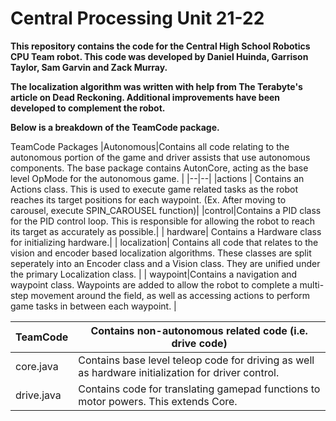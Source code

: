 # Central Processing Unit 21-22 
**This repository contains the code for the Central High School Robotics CPU Team robot. This code was developed by Daniel Huinda, Garrison Taylor, Sam Garvin and Zack Murray.**

**The localization algorithm was written with help from The Terabyte's article on Dead Reckoning. Additional improvements have been developed to complement the robot.**

**Below is a breakdown of the TeamCode package.**

TeamCode Packages
|Autonomous|Contains all code relating to the autonomous portion of the game and driver assists that use autonomous components. The base package contains AutonCore, acting as the base level OpMode for the autonomous game.  |
|--|--|
|actions | Contains an Actions class. This is used to execute game related tasks as the robot reaches its target positions for each waypoint. (Ex. After moving to carousel, execute SPIN_CAROUSEL function)|
|control|Contains a PID class for the PID control loop. This is responsible for allowing the robot to reach its target as accurately as possible.|
| hardware| Contains a Hardware class for initializing hardware.|
| localization| Contains all code that relates to the vision and encoder based localization algorithms. These classes are split seperately into an Encoder class and a Vision class. They are unified under the primary Localization class. |
| waypoint|Contains a navigation and waypoint class. Waypoints are added to allow the robot to complete a multi-step movement around the field, as well as accessing actions to perform game tasks in between each waypoint. |

| TeamCode| Contains non-autonomous related code (i.e. drive code) |
| --|--|
|core.java |Contains base level teleop code for driving as well as hardware initialization for driver control.|
| drive.java|Contains code for translating gamepad functions to motor powers. This extends Core. |
